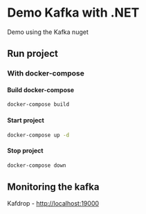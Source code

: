 # Demo Kafka with .NET
Demo using the Kafka nuget


## Run project

### With docker-compose

#### Build docker-compose
```bash
docker-compose build
```

#### Start project
```bash
docker-compose up -d
```

#### Stop project
```bash
docker-compose down
```



## Monitoring the kafka
Kafdrop - [http://localhost:19000](http://localhost:19000)